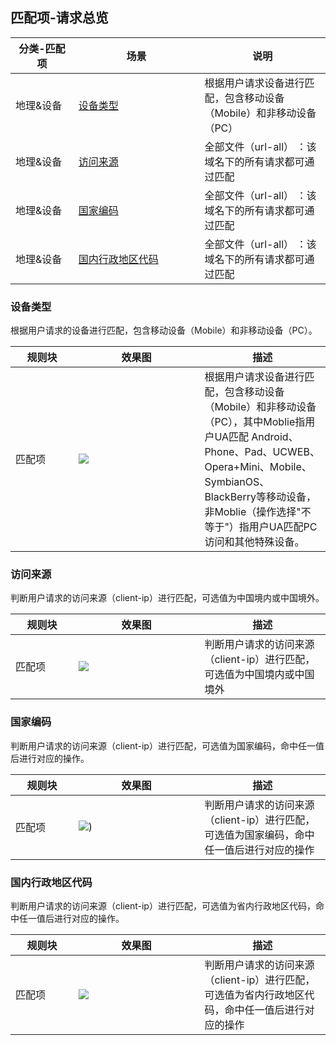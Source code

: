 <style> table th:nth-of-type(1) {width:20%; } table th:nth-of-type(2){ width:40%; } table th:nth-of-type(3){ width:40%;  } </style>

## 匹配项-请求总览
| 分类-匹配项 | 场景                    | 说明                                                         |
| ----------- | ----------------------- | ------------------------------------------------------------ |
| 地理&设备   | [设备类型](#m1)         | 根据用户请求设备进行匹配，包含移动设备（Mobile）和非移动设备（PC） |
| 地理&设备   | [访问来源](#m2)         | 全部文件（url-all） ：该域名下的所有请求都可通过匹配         |
| 地理&设备   | [国家编码](#m3)         | 全部文件（url-all） ：该域名下的所有请求都可通过匹配         |
| 地理&设备   | [国内行政地区代码](#m4) | 全部文件（url-all） ：该域名下的所有请求都可通过匹配         |

[](id:m1)
### 设备类型
根据用户请求的设备进行匹配，包含移动设备（Mobile）和非移动设备（PC）。

| 规则块 | 效果图                                                       | 描述                                                         |
| ------ | ------------------------------------------------------------ | ------------------------------------------------------------ |
| 匹配项 | ![](https://qcloudimg.tencent-cloud.cn/raw/650b1628893cf1a02fc8f8f71affaad0.png) | 根据用户请求设备进行匹配，包含移动设备（Mobile）和非移动设备（PC），其中Moblie指用户UA匹配 Android、Phone、Pad、UCWEB、Opera+Mini、Mobile、SymbianOS、BlackBerry等移动设备，非Moblie（操作选择"不等于"）指用户UA匹配PC访问和其他特殊设备。 |

[](id:m2)
### 访问来源
判断用户请求的访问来源（client-ip）进行匹配，可选值为中国境内或中国境外。

| 规则块 | 效果图                                                       | 描述                                                         |
| ------ | ------------------------------------------------------------ | ------------------------------------------------------------ |
| 匹配项 | ![](https://qcloudimg.tencent-cloud.cn/raw/148363760df05868b86afff3d0464b8e.png) | 判断用户请求的访问来源（client-ip）进行匹配，可选值为中国境内或中国境外 |

[](id:m3)
### 国家编码
判断用户请求的访问来源（client-ip）进行匹配，可选值为国家编码，命中任一值后进行对应的操作。

| 规则块 | 效果图                                                       | 描述                                                         |
| ------ | ------------------------------------------------------------ | ------------------------------------------------------------ |
| 匹配项 | ![](https://qcloudimg.tencent-cloud.cn/raw/bbadda9c539ce8581ffd489bd8a05da6.png)) | 判断用户请求的访问来源（client-ip）进行匹配，可选值为国家编码，命中任一值后进行对应的操作 |

[](id:m4)
### 国内行政地区代码
判断用户请求的访问来源（client-ip）进行匹配，可选值为省内行政地区代码，命中任一值后进行对应的操作。

| 规则块 | 效果图                                                       | 描述                                                         |
| ------ | ------------------------------------------------------------ | ------------------------------------------------------------ |
| 匹配项 | ![](https://qcloudimg.tencent-cloud.cn/raw/8cd0ab06075dcb91dae4c3674805714b.png) | 判断用户请求的访问来源（client-ip）进行匹配，可选值为省内行政地区代码，命中任一值后进行对应的操作 |

